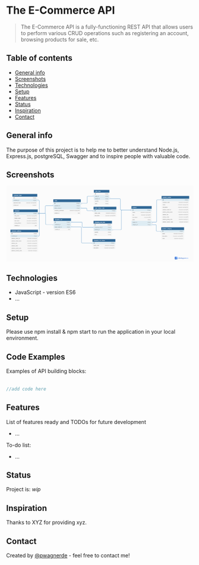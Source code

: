 # The E-Commerce API

> The E-Commerce API is a fully-functioning REST API that allows users to perform various CRUD operations such as registering an account, browsing products for sale, etc.

## Table of contents

* [General info](#general-info)
* [Screenshots](#screenshots)
* [Technologies](#technologies)
* [Setup](#setup)
* [Features](#features)
* [Status](#status)
* [Inspiration](#inspiration)
* [Contact](#contact)

## General info

The purpose of this project is to help me to better understand Node.js, Express.js, postgreSQL, Swagger and to inspire people with valuable code.

## Screenshots

![Example screenshot](./img/screenshot.png)

## Technologies

* JavaScript - version ES6
* ...

## Setup

Please use npm install & npm start to run the application in your local environment.

## Code Examples

Examples of API building blocks:

```javascript

//add code here

```

## Features

List of features ready and TODOs for future development

* ...

To-do list:

* ...

## Status

Project is: _wip_

## Inspiration

Thanks to XYZ for providing xyz.

## Contact

Created by [@pwagnerde](https://www.linkedin.com/in/pwagnerde/) - feel free to contact me!
